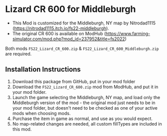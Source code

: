 # Lizard CR 600 for Middleburgh

- This Mod is customized for the Middleburgh, NY map by Nitrodad1115 (https://nitrodad1115.itch.io/fs22-middleburgh).
- The original CR 600 is available on ModHub (https://www.farming-simulator.com/mod.php?mod_id=237952&title=fs2022)

Both mods `FS22_Lizard_CR_600.zip` & `FS22_Lizard_CR_600_Middleburgh.zip` are required.

## Installation Instructions
1. Download this package from GitHub, put in your mod folder
2. Download the `FS22_Lizard_CR_600.zip` mod from ModHub, and put it in your mod folder.
4. Launch the game selecting the Middleburgh, NY map, and load only the Middleburgh version of the mod - the original mod just needs to be in your mod folder, but doesn't need to be checked as one of your active mods when choosing mods.
5. Purchase the item in game as normal, and use as you would expect.
6. No map-related changes are needed, all custom fillTypes are included in this mod.
